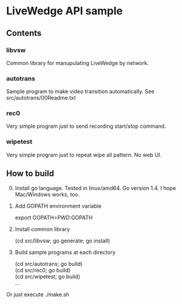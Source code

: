 # LiveWedge API sample

## Contents
### libvsw
Common library for manupulating LiveWedge by network.


### autotrans
Sample program to make video transition automatically. See src/autotrans/00Readme.txt

### rec0
Very simple program just to send recording start/stop command.

### wipetest
Very simple program just to repeat wipe all pattern. No web UI.

## How to build

0. Install go language.
Tested in linux/amd64. Go version 1.4. I hope Mac/Windows works, too.

1. Add GOPATH environment variable

	export GOPATH=$PWD:$GOPATH

2. Install common library

	(cd src/libvsw; go generate; go install)

3. Build sample programs at each directory

	(cd src/autotrans; go build)  
	(cd src/rec0; go build)  
	(cd src/wipetest; go build)  
	...  


Or just execute ./make.sh
